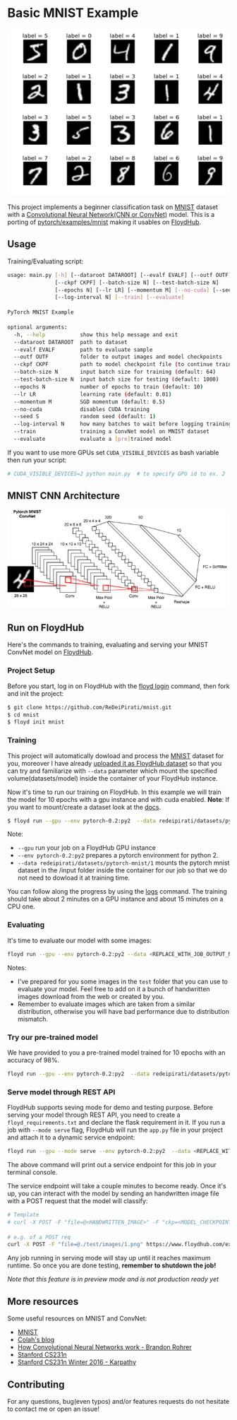 # Basic MNIST Example

![MNIST samples](images/MNIST_samples.png)

This project implements a beginner classification task on [MNIST](http://yann.lecun.com/exdb/mnist/) dataset with a [Convolutional Neural Network(CNN or ConvNet)](https://en.wikipedia.org/wiki/Convolutional_neural_network) model. This is a porting of [pytorch/examples/mnist](https://github.com/pytorch/examples/tree/master/mnist) making it usables on [FloydHub](https://www.floydhub.com/).

## Usage

Training/Evaluating script:

```bash
usage: main.py [-h] [--dataroot DATAROOT] [--evalf EVALF] [--outf OUTF]
               [--ckpf CKPF] [--batch-size N] [--test-batch-size N]
               [--epochs N] [--lr LR] [--momentum M] [--no-cuda] [--seed S]
               [--log-interval N] [--train] [--evaluate]

PyTorch MNIST Example

optional arguments:
  -h, --help           show this help message and exit
  --dataroot DATAROOT  path to dataset
  --evalf EVALF        path to evaluate sample
  --outf OUTF          folder to output images and model checkpoints
  --ckpf CKPF          path to model checkpoint file (to continue training)
  --batch-size N       input batch size for training (default: 64)
  --test-batch-size N  input batch size for testing (default: 1000)
  --epochs N           number of epochs to train (default: 10)
  --lr LR              learning rate (default: 0.01)
  --momentum M         SGD momentum (default: 0.5)
  --no-cuda            disables CUDA training
  --seed S             random seed (default: 1)
  --log-interval N     how many batches to wait before logging training status
  --train              training a ConvNet model on MNIST dataset
  --evaluate           evaluate a [pre]trained model
```

If you want to use more GPUs set `CUDA_VISIBLE_DEVICES` as bash variable then run your script:

```bash
# CUDA_VISIBLE_DEVICES=2 python main.py  # to specify GPU id to ex. 2
```

## MNIST CNN Architecture

![MNIST CNN](images/mnist_convet.png)

## Run on FloydHub

Here's the commands to training, evaluating and serving your MNIST ConvNet model on [FloydHub](ttps://www.floydhub.com/).

### Project Setup

Before you start, log in on FloydHub with the [floyd login](http://docs.floydhub.com/commands/login/) command, then fork and init
the project:

```bash
$ git clone https://github.com/ReDeiPirati/mnist.git
$ cd mnist
$ floyd init mnist
```

### Training

This project will automatically dowload and process the [MNIST](http://yann.lecun.com/exdb/mnist/) dataset for you, moreover I have already [uploaded it as FloydHub dataset](https://www.floydhub.com/redeipirati/datasets/pytorch-mnist) so that you can try and familiarize with `--data` parameter which mount the specified volume(datasets/model) inside the container of your FloydHub instance.

Now it's time to run our training on FloydHub. In this example we will train the model for 10 epochs with a gpu instance and with cuda enabled.
**Note**: If you want to mount/create a dataset look at the [docs](http://docs.floydhub.com/guides/basics/create_new/#create-a-new-dataset).

```bash
$ floyd run --gpu --env pytorch-0.2:py2  --data redeipirati/datasets/pytorch-mnist/1:input "python main.py --train"
```

Note:
- `--gpu` run your job on a FloydHub GPU instance
- `--env pytorch-0.2:py2` prepares a pytorch environment for python 2.
- `--data redeipirati/datasets/pytorch-mnist/1` mounts the pytorch mnist dataset in the /input folder inside the container for our job so that we do not need to dowload it at training time.


You can follow along the progress by using the [logs](http://docs.floydhub.com/commands/logs/) command.
The training should take about 2 minutes on a GPU instance and about 15 minutes on a CPU one.

### Evaluating

It's time to evaluate our model with some images:

```bash
floyd run --gpu --env pytorch-0.2:py2 --data <REPLACE_WITH_JOB_OUTPUT_NAME>:/model "python main.py --evaluate --ckpf /model/<REPLACE_WITH_MODEL_CHECKPOINT_PATH> --evalf ./test"
```

Notes:

- I've prepared for you some images in the `test` folder that you can use to evaluate your model. Feel free to add on it a bunch of handwritten images download from the web or created by you.
- Remember to evaluate images which are taken from a similar distribution, otherwise you will have bad performance due to distribution mismatch.

### Try our pre-trained model

We have provided to you a pre-trained model trained for 10 epochs with an accuracy of 98%.

```bash
floyd run --gpu --env pytorch-0.2:py2  --data redeipirati/datasets/pytorch-mnist-10-epochs-model/1:/model "python main.py --evaluate --ckpf /model/mnist_convnet_model_epoch_10.pth --evalf ./test"
```

### Serve model through REST API

FloydHub supports seving mode for demo and testing purpose. Before serving your model through REST API,
you need to create a `floyd_requirements.txt` and declare the flask requirement in it. If you run a job
with `--mode serve` flag, FloydHub will run the `app.py` file in your project
and attach it to a dynamic service endpoint:

```bash
floyd run --gpu --mode serve --env pytorch-0.2:py2  --data <REPLACE_WITH_JOB_OUTPUT_NAME>:input
```

The above command will print out a service endpoint for this job in your terminal console.

The service endpoint will take a couple minutes to become ready. Once it's up, you can interact with the model by sending an handwritten image file with a POST request that the model will classify:
```bash
# Template
# curl -X POST -F "file=@<HANDWRITTEN_IMAGE>" -F "ckp=<MODEL_CHECKPOINT>" <SERVICE_ENDPOINT>

# e.g. of a POST req
curl -X POST -F "file=@./test/images/1.png" https://www.floydhub.com/expose/BhZCFAKom6Z8RptVKskHZW
```

Any job running in serving mode will stay up until it reaches maximum runtime. So
once you are done testing, **remember to shutdown the job!**

*Note that this feature is in preview mode and is not production ready yet*

## More resources

Some useful resources on MNIST and ConvNet:

- [MNIST](http://yann.lecun.com/exdb/mnist/)
- [Colah's blog](https://colah.github.io/posts/2014-10-Visualizing-MNIST/)
- [How Convolutional Neural Networks work - Brandon Rohrer](https://youtu.be/FmpDIaiMIeA)
- [Stanford CS231n](https://cs231n.github.io/convolutional-networks/)
- [Stanford CS231n Winter 2016 - Karpathy](https://youtu.be/NfnWJUyUJYU)

## Contributing

For any questions, bug(even typos) and/or features requests do not hesitate to contact me or open an issue!
